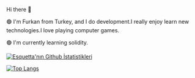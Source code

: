 Hi there  👋


🟢 I'm Furkan from Turkey, and I do  development.I really enjoy learn new technologies.I love playing computer games.

🟢 I'm currently learning solidity.

[![Esquetta'nın Github İstatistikleri](https://github-readme-stats.vercel.app/api?username=Esquetta&show_icons=true&theme=dark)](https://github.com/anuraghazra/github-readme-stats)


[![Top Langs](https://github-readme-stats.vercel.app/api/top-langs/?username=Esquetta&layout=compact)](https://github.com/anuraghazra/github-readme-stats)


